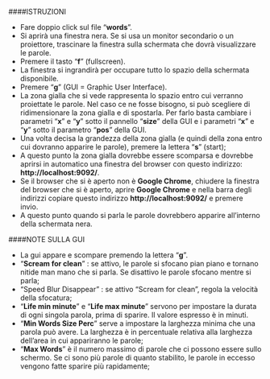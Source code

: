 ####ISTRUZIONI

- Fare doppio click sul file “**words**”.
- Si aprirà una finestra nera. Se si usa un monitor secondario o un proiettore, trascinare la finestra sulla schermata che dovrà visualizzare le parole.
- Premere il tasto “**f**” (fullscreen).
- La finestra si ingrandirà per occupare tutto lo spazio della schermata disponibile.
- Premere “**g**” (GUI = Graphic User Interface).
- La zona gialla che si vede rappresenta lo spazio entro cui verranno proiettate le parole. Nel caso ce ne fosse bisogno, si può scegliere di ridimensionare la zona gialla e di spostarla. Per farlo basta cambiare i parametri “**x**” e “**y**” sotto il pannello “**size**” della GUI e i parametri “**x**” e “**y**” sotto il parametro “**pos**” della GUI.
- Una volta decisa la grandezza della zona gialla (e quindi della zona entro cui dovranno apparire le parole), premere la lettera “**s**” (start);
- A questo punto la zona gialla dovrebbe essere scomparsa e dovrebbe aprirsi in automatico una finestra del browser con questo indirizzo: **http://localhost:9092/**.
- Se il browser che si è aperto non è **Google Chrome**, chiudere la finestra del browser che si è aperto, aprire **Google Chrome** e nella barra degli indirizzi copiare questo indirizzo **http://localhost:9092/** e premere invio.
- A questo punto quando si parla le parole dovrebbero apparire all’interno della schermata nera.


####NOTE SULLA GUI

- La gui appare e scompare premendo la lettera “**g**”.
- “**Scream for clean**” : se attivo, le parole si sfocano pian piano e tornano nitide man mano che si parla. Se disattivo le parole sfocano mentre si parla;
- “Speed Blur Disappear” : se attivo “Scream for clean”, regola la velocità della sfocatura;
- “**Life min minute**” e “**Life max minute**” servono per impostare la durata di ogni singola parola, prima di sparire. Il valore espresso è in minuti.
- “**Min Words Size Perc**” serve a impostare la larghezza minima che una parola può avere. La larghezza è in percentuale relativa alla larghezza dell’area in cui appariranno le parole;
- “**Max Words**” è il numero massimo di parole che ci possono essere sullo schermo. Se ci sono più parole di quanto stabilito, le parole in eccesso vengono fatte sparire più rapidamente;